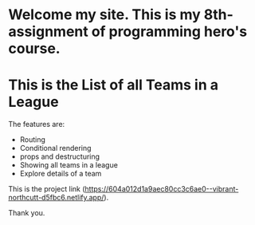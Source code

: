 # Welcome my site. This is my 8th-assignment of programming hero's course.

# This is the List of all Teams in a League

The features are:

* Routing
* Conditional rendering
* props and destructuring
* Showing all teams in a league
* Explore details of a team

This is the project link (https://604a012d1a9aec80cc3c6ae0--vibrant-northcutt-d5fbc6.netlify.app/).

Thank you.


